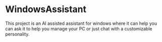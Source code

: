 # WindowsAssistant
This project is an AI assisted assistant for windows where it can help you can ask it to help you manage your PC or just chat with a customizable personality.
